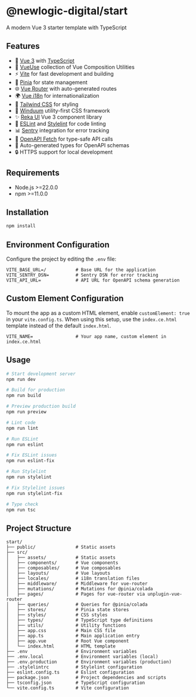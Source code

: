 # @newlogic-digital/start

A modern Vue 3 starter template with TypeScript

## Features

- 🚀 [Vue 3](https://vuejs.org/) with [TypeScript](https://www.typescriptlang.org/)
- 🎯 [VueUse](https://vueuse.org/) collection of Vue Composition Utilities
- ⚡️ [Vite](https://vitejs.dev/) for fast development and building
- 🔄 [Pinia](https://pinia.vuejs.org/) for state management
- 🌐 [Vue Router](https://router.vuejs.org/) with auto-generated routes
- 🌍 [Vue i18n](https://vue-i18n.intlify.dev/) for internationalization
- 🎨 [Tailwind CSS](https://tailwindcss.com/) for styling
- 💨 [Winduum](https://winduum.dev/) utility-first CSS framework
- ✨ [Reka UI](https://reka-ui.com/) Vue 3 component library
- 🧪 [ESLint](https://eslint.org/) and [Stylelint](https://stylelint.io/) for code linting
- 📊 [Sentry](https://sentry.io/) integration for error tracking
- 🔌 [OpenAPI Fetch](https://openapi-ts.dev/openapi-fetch/) for type-safe API calls
- 🔄 Auto-generated types for OpenAPI schemas
- 🔒 HTTPS support for local development

## Requirements

- Node.js >=22.0.0
- npm >=11.0.0

## Installation

```bash
npm install
```

## Environment Configuration

Configure the project by editing the `.env` file:

```
VITE_BASE_URL=/           # Base URL for the application
VITE_SENTRY_DSN=          # Sentry DSN for error tracking
VITE_API_URL=             # API URL for OpenAPI schema generation
```

## Custom Element Configuration
To mount the app as a custom HTML element, enable `customElement: true` in your `vite.config.ts`. When using this setup, use the `index.ce.html` template instead of the default `index.html`.

```
VITE_NAME=                # Your app name, custom element in index.ce.html
```

## Usage

```bash
# Start development server
npm run dev

# Build for production
npm run build

# Preview production build
npm run preview

# Lint code
npm run lint

# Run ESLint
npm run eslint

# Fix ESLint issues
npm run eslint-fix

# Run Stylelint
npm run stylelint

# Fix Stylelint issues
npm run stylelint-fix

# Type check
npm run tsc
```

## Project Structure

```
start/
├── public/               # Static assets
├── src/
│   ├── assets/           # Static assets 
│   ├── components/       # Vue components
│   ├── composables/      # Vue composables
│   ├── layouts/          # Vue layouts
│   ├── locales/          # i18n translation files
│   ├── middleware/       # Middleware for vue-router
│   ├── mutations/        # Mutations for @pinia/colada
│   ├── pages/            # Pages for vue-router via unplugin-vue-router
│   ├── queries/          # Queries for @pinia/colada
│   ├── stores/           # Pinia state stores
│   ├── styles/           # CSS styles
│   ├── types/            # TypeScript type definitions
│   ├── utils/            # Utility functions
│   ├── app.css           # Main CSS file
│   ├── app.ts            # Main application entry
│   ├── app.vue           # Root Vue component
│   └── index.html        # HTML template
├── .env                  # Environment variables
├── .env.local            # Environment variables (local)
├── .env.production       # Environment variables (production)
├── .stylelintrc          # Stylelint configuration
├── eslint.config.ts      # Eslint configuration
├── package.json          # Project dependencies and scripts
├── tsconfig.json         # TypeScript configuration
└── vite.config.ts        # Vite configuration
```